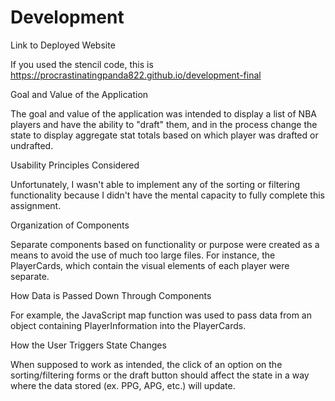 # Development

Link to Deployed Website

If you used the stencil code, this is https://procrastinatingpanda822.github.io/development-final

Goal and Value of the Application

The goal and value of the application was intended to display a list of NBA players and have the ability to "draft" them, and in the process change the state to display aggregate stat totals based on which player was drafted or undrafted.

Usability Principles Considered

Unfortunately, I wasn't able to implement any of the sorting or filtering functionality because I didn't have the mental capacity to fully complete this assignment.

Organization of Components

Separate components based on functionality or purpose were created as a means to avoid the use of much too large files. For instance, the PlayerCards, which contain the visual elements of each player were separate.

How Data is Passed Down Through Components

For example, the JavaScript map function was used to pass data from an object containing PlayerInformation into the PlayerCards.

How the User Triggers State Changes

When supposed to work as intended, the click of an option on the sorting/filtering forms or the draft button should affect the state in a way where the data stored (ex. PPG, APG, etc.) will update.

